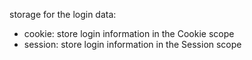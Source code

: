 storage for the login data:

- cookie: store login information in the Cookie scope
- session: store login information in the Session scope
